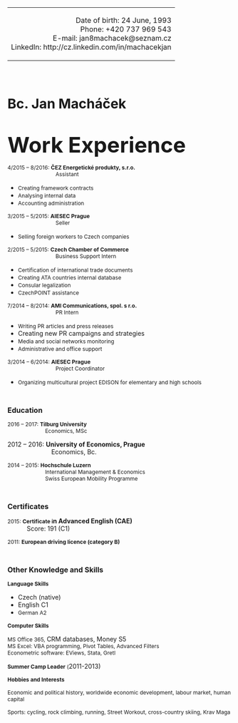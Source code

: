 <table align="right" cellpadding="0" cellspacing="0" hspace="0" vspace="0">
	<tbody>
		<tr>
			<td align="right">
				<p style="text-align: right;">Date of birth: 24 June, 1993<br />
				Phone: +420&nbsp;737&nbsp;969&nbsp;543<br />
				E-mail: jan8machacek@seznam.cz<br />
				LinkedIn: http://cz.linkedin.com/in/machacekjan</p>
			</td>
		</tr>
	</tbody>
</table>
<p>&nbsp;</p>
<div style="clear:both;">
	&nbsp;</div>
<p><span style="font-size:30px;"><strong>Bc. Jan Mach&aacute;ček</strong></span></p>
<p>&nbsp;</p>
<p><strong><font size="50">Work Experience</font></strong></p>
<p><span style="font-size:12px;">4/2015 &ndash; 8/2016: <strong>ČEZ Energetick&eacute; produkty, s.r.o.</strong><br />
&nbsp; &nbsp; &nbsp; &nbsp; &nbsp; &nbsp; &nbsp; &nbsp; &nbsp; &nbsp; &nbsp; &nbsp; &nbsp; &nbsp; &nbsp; &nbsp; Assistant</span></p>
<ul>
<li><span style="font-size:12px;">Creating framework contracts</span></li>
<li><span style="font-size:12px;">Analysing internal data</span></li>
<li><span style="font-size:12px;">Accounting administration</span></li>
</ul>
<p><span style="font-size:12px;">3/2015 &ndash; 5/2015: <strong>AIESEC Prague</strong><br />
&nbsp; &nbsp; &nbsp; &nbsp; &nbsp; &nbsp; &nbsp; &nbsp; &nbsp; &nbsp; &nbsp; &nbsp; &nbsp; &nbsp; &nbsp; &nbsp; Seller</span></p>
<ul>
<li><span style="font-size:12px;">Selling foreign workers to Czech companies</span></li>
</ul>
<p><span style="font-size:12px;">2/2015 &ndash; 5/2015: <strong>Czech Chamber of Commerce</strong><br />
&nbsp; &nbsp; &nbsp; &nbsp; &nbsp; &nbsp; &nbsp; &nbsp; &nbsp; &nbsp; &nbsp; &nbsp; &nbsp; &nbsp; &nbsp; &nbsp; Business Support Intern</span></p>
<ul>
<li><span style="font-size:12px;">Certification of international trade documents</span></li>
<li><span style="font-size:12px;">Creating ATA countries internal database</span></li>
<li><span style="font-size:12px;">Consular legalization</span></li>
<li><span style="font-size:12px;">CzechPOINT assistance</span></li>
</ul>
<p><span style="font-size:12px;">7/2014 &ndash; 8/2014: <strong>AMI Communications, spol. s r.o.</strong><br />
&nbsp; &nbsp; &nbsp; &nbsp; &nbsp; &nbsp; &nbsp; &nbsp; &nbsp; &nbsp; &nbsp; &nbsp; &nbsp; &nbsp; &nbsp; &nbsp; PR Intern</span></p>
<ul>
<li><span style="font-size:12px;">Writing PR articles and press releases</span></li>
<li>Creating new PR campaigns and strategies</li>
<li><span style="font-size:12px;">Media and social networks monitoring</span></li>
<li><span style="font-size:12px;">Administrative and office support</span></li>
</ul>
<p><span style="font-size:12px;">3/2014 &ndash; 6/2014: <strong>AIESEC Prague</strong><br />
&nbsp; &nbsp; &nbsp; &nbsp; &nbsp; &nbsp; &nbsp; &nbsp; &nbsp; &nbsp; &nbsp; &nbsp; &nbsp; &nbsp; &nbsp; &nbsp; Project Coordinator</span></p>
<ul>
<li><span style="font-size:12px;">Organizing multicultural project EDISON for elementary and high schools</span></li>
</ul>
<p>&nbsp;</p>
<p><strong><span style="font-size:16px;">Education</span></strong></p>
<p><span style="font-size:12px;">2016 &ndash; 2017: <strong>Tilburg University</strong><br />
&nbsp; &nbsp; &nbsp; &nbsp; &nbsp; &nbsp; &nbsp; &nbsp; &nbsp; &nbsp; &nbsp; &nbsp; &nbsp;Economics, MSc</span></p>
<p>2012 &ndash; 2016: <strong>University of Economics, Prague</strong><br />
&nbsp; &nbsp; &nbsp; &nbsp; &nbsp; &nbsp; &nbsp; &nbsp; &nbsp; &nbsp; &nbsp; &nbsp; &nbsp;Economics, Bc.</p>
<p><span style="font-size:12px;">2014 &ndash; 2015: <strong>Hochschule Luzern</strong><br />
&nbsp; &nbsp; &nbsp; &nbsp; &nbsp; &nbsp; &nbsp; &nbsp; &nbsp; &nbsp; &nbsp; &nbsp; &nbsp;International Management &amp; Economics<br />
&nbsp; &nbsp; &nbsp; &nbsp; &nbsp; &nbsp; &nbsp; &nbsp; &nbsp; &nbsp; &nbsp; &nbsp; &nbsp;Swiss European Mobility Programme</span></p>
<p>&nbsp;</p>
<p><span style="font-size:16px;"><strong>Certificates</strong></span></p>
<p><span style="font-size:12px;">2015: <strong>Certificate i</strong></span><strong>n Advanced English&nbsp;(CAE)</strong><br />
&nbsp; &nbsp; &nbsp; &nbsp; &nbsp; &nbsp;Score: 191 (C1)</p>
<p><span style="font-size:12px;">2011: <strong>European driving licence (category B)</strong></span></p>
<p>&nbsp;</p>
<p><span style="font-size:16px;"><strong>Other Knowledge and Skills</strong></span></p>
<p><span style="font-size:12px;"><strong>Language Skills</strong></span></p>
<ul>
<li>Czech (native)</li>
<li>English C1</li>
<li><span style="font-size:12px;">German A2</span></li>
</ul>
<p><strong><span style="font-size:12px;">Computer Skills</span></strong></p>
<p><span style="font-size:12px;">MS Office 365,&nbsp;</span>CRM databases, Money S5<br />
<span style="font-size:12px;"> MS Excel: VBA programming, Pivot Tables, Advanced Filters<br />
Econometric software: EViews, Stata, Gretl</span></p>
<p><span style="font-size:12px;"><strong>Summer Camp Leader</strong> (</span>2011-2013)</p>
<p><strong><span style="font-size:12px;">Hobbies and Interests</span></strong></p>
<p><span style="font-size:12px;">Economic and political history, worldwide economic development, labour market, human capital</span></p>
<p><span style="font-size:12px;">Sports: cycling, rock climbing, running, Street Workout, cross-country skiing, Krav Maga</span></p>

